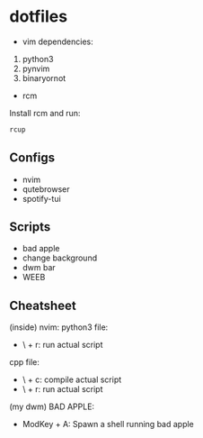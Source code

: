 # dotfiles

* vim dependencies:

1. python3
2. pynvim
3. binaryornot
* rcm

Install rcm and run:
```bash
rcup
```
## Configs

* nvim
* qutebrowser
* spotify-tui

## Scripts

* bad apple
* change background
* dwm bar
* WEEB

## Cheatsheet

(inside) nvim:
python3 file:
* \ + r: run actual script

cpp file:
* \ + c: compile actual script
* \ + r: run actual script

(my dwm) BAD APPLE:
* ModKey + A: Spawn a shell running bad apple

